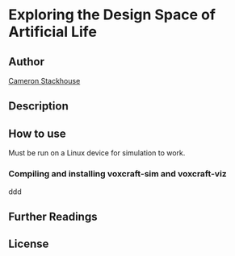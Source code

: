 # Exploring the Design Space of Artificial Life

## Author
[Cameron Stackhouse](https://github.com/cameronstackhouse)

## Description

## How to use

Must be run on a Linux device for simulation to work.

### Compiling and installing voxcraft-sim and voxcraft-viz

  ddd

## Further Readings

## License
